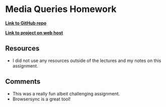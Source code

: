 
# Media Queries Homework

**[Link to GitHub repo](https://github.com/jaenlle/project_transformation_aenlle_julio)**

**[Link to project on web host](julioaenlle.net/project_transformation_aenlle_julio)**



## Resources

* I did not use anyresources outside of the lectures and my notes on this assignment.

## Comments

* This was a really fun albeit challenging assignment. 
* Browsersync is a great tool!